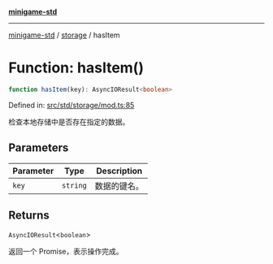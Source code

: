 [**minigame-std**](../../../README.md)

***

[minigame-std](../../../README.md) / [storage](../README.md) / hasItem

# Function: hasItem()

```ts
function hasItem(key): AsyncIOResult<boolean>
```

Defined in: [src/std/storage/mod.ts:85](https://github.com/JiangJie/minigame-std/blob/ff3594872b1efbdbc13aabe99588385e855b50dc/src/std/storage/mod.ts#L85)

检查本地存储中是否存在指定的数据。

## Parameters

| Parameter | Type | Description |
| ------ | ------ | ------ |
| `key` | `string` | 数据的键名。 |

## Returns

`AsyncIOResult`\<`boolean`\>

返回一个 Promise，表示操作完成。

